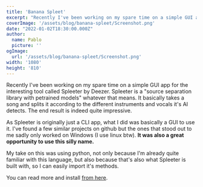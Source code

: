 ```yaml
---
title: 'Banana Spleet'
excerpt: "Recently I've been working on my spare time on a simple GUI app for the interesting tool called Spleeter by Deezer. Spleeter is a 'source separation library with petrained models' whatever that means."
coverImage: '/assets/blog/banana-spleet/Screenshot.png'
date: "2022-01-02T18:30:00.000Z"
author:
  name: Pablo
  picture: ''
ogImage:
  url: '/assets/blog/banana-spleet/Screenshot.png'
width: '1080'
height: '810'
---
```


Recently I've been working on my spare time on a simple GUI app for the interesting tool called Spleeter by Deezer. Spleeter is a "source separation library with petrained models" whatever that means. It basically takes a song and splits it according to the different instruments and vocals it's AI detects. The end result is indeed quite impressive.

As Spleeter is originally just a CLI app, what I did was basically a GUI to use it. I've found a few similar projects on github but the ones that stood out to me sadly only worked on Windows (I use linux btw). **It was also a great opportunity to use this silly name.**

My take on this was using python, not only because I'm already quite familiar with this language, but also because that's also what Spleeter is built with, so I can easily import it's methods.

You can read more and install [from here](https://github.com/pbl0/banana_spleet).
